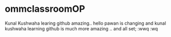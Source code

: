 # ommclassroomOP
Kunal Kushwaha learing github amazing..
hello pawan is changing 
and kunal kushwaha learning github is much more amazing ..
and all set;
:wwq
:wq

